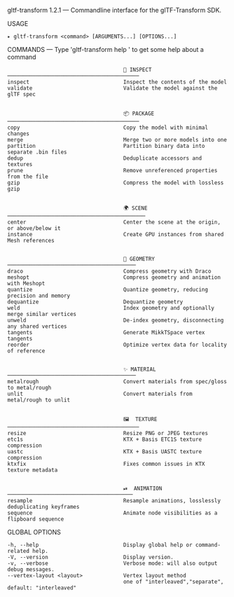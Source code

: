 
  gltf-transform 1.2.1 — Commandline interface for the glTF-Transform SDK.

  USAGE 
  
    ▸ gltf-transform <command> [ARGUMENTS...] [OPTIONS...]


  COMMANDS — Type 'gltf-transform help <command>' to get some help about a command

                                                                                                
                                                                                                
                                         🔎 INSPECT ──────────────────────────────────────────  
    inspect                              Inspect the contents of the model                      
    validate                             Validate the model against the glTF spec               
                                                                                                
                                                                                                
                                         📦 PACKAGE ──────────────────────────────────────────  
    copy                                 Copy the model with minimal changes                    
    merge                                Merge two or more models into one                      
    partition                            Partition binary data into separate .bin files         
    dedup                                Deduplicate accessors and textures                     
    prune                                Remove unreferenced properties from the file           
    gzip                                 Compress the model with lossless gzip                  
                                                                                                
                                                                                                
                                         🌍 SCENE ────────────────────────────────────────────  
    center                               Center the scene at the origin, or above/below it      
    instance                             Create GPU instances from shared Mesh references       
                                                                                                
                                                                                                
                                         🕋 GEOMETRY ─────────────────────────────────────────  
    draco                                Compress geometry with Draco                           
    meshopt                              Compress geometry and animation with Meshopt           
    quantize                             Quantize geometry, reducing precision and memory       
    dequantize                           Dequantize geometry                                    
    weld                                 Index geometry and optionally merge similar vertices   
    unweld                               De-index geometry, disconnecting any shared vertices   
    tangents                             Generate MikkTSpace vertex tangents                    
    reorder                              Optimize vertex data for locality of reference         
                                                                                                
                                                                                                
                                         ✨ MATERIAL ─────────────────────────────────────────  
    metalrough                           Convert materials from spec/gloss to metal/rough       
    unlit                                Convert materials from metal/rough to unlit            
                                                                                                
                                                                                                
                                         🖼  TEXTURE ──────────────────────────────────────────  
    resize                               Resize PNG or JPEG textures                            
    etc1s                                KTX + Basis ETC1S texture compression                  
    uastc                                KTX + Basis UASTC texture compression                  
    ktxfix                               Fixes common issues in KTX texture metadata            
                                                                                                
                                                                                                
                                         ⏯  ANIMATION ────────────────────────────────────────  
    resample                             Resample animations, losslessly deduplicating keyframes
    sequence                             Animate node visibilities as a flipboard sequence      

  GLOBAL OPTIONS

    -h, --help                           Display global help or command-related help.           
    -V, --version                        Display version.                                       
    -v, --verbose                        Verbose mode: will also output debug messages.         
    --vertex-layout <layout>             Vertex layout method                                   
                                         one of "interleaved","separate", default: "interleaved"

